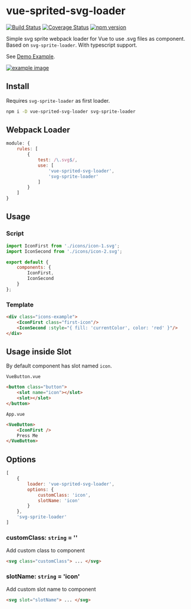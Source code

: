 # vue-sprited-svg-loader

[![Build Status](https://travis-ci.org/eponesh/vue-sprited-svg-loader.svg?branch=master)](https://travis-ci.org/eponesh/vue-sprited-svg-loader)
[![Coverage Status](https://coveralls.io/repos/github/eponesh/vue-sprited-svg-loader/badge.svg)](https://coveralls.io/github/eponesh/vue-sprited-svg-loader)
[![npm version](https://badge.fury.io/js/vue-sprited-svg-loader.svg)](https://badge.fury.io/js/vue-sprited-svg-loader)

Simple svg sprite webpack loader for Vue to use .svg files as component. Based on `svg-sprite-loader`. With typescript support.

See [Demo Example](https://eponesh.github.io/vue-sprited-svg-loader/examples/dist/index.html).

[![example image](https://pp.userapi.com/c844720/v844720788/190a76/jnPq2s_x3sw.jpg)](https://eponesh.github.io/vue-sprited-svg-loader/examples/dist/index.html)

## Install

Requires `svg-sprite-loader` as first loader.

```bash
npm i -D vue-sprited-svg-loader svg-sprite-loader
```
## Webpack Loader
 
```js
module: {
    rules: [
        {
            test: /\.svg$/,
            use: [
                'vue-sprited-svg-loader',
                'svg-sprite-loader'
            ]
        }
    ]
}
```

## Usage

### Script
```js
import IconFirst from './icons/icon-1.svg';
import IconSecond from './icons/icon-2.svg';

export default {
    components: {
        IconFirst,
        IconSecond
    }
};
```

### Template
```html
<div class="icons-example">
    <IconFirst class="first-icon"/>
    <IconSecond :style="{ fill: 'currentColor', color: 'red' }"/>
</div>
```

## Usage inside Slot

By default component has slot named `icon`.

`VueButton.vue`
```html
<button class="button">
    <slot name="icon"></slot>
    <slot></slot>
</button>
```

`App.vue`
```html
<VueButton>
    <IconFirst />
    Press Me
</VueButton>
```

## Options

```js
[
    {
        loader: 'vue-sprited-svg-loader',
        options: {
            customClass: 'icon',
            slotName: 'icon'
        }
    },
    'svg-sprite-loader'
]
```

### customClass: `string` = ''

Add custom class to component

```html
<svg class="customClass"> ... </svg>
```

### slotName: `string` = 'icon'

Add custom slot name to component

```html
<svg slot="slotName"> ... </svg>
```
